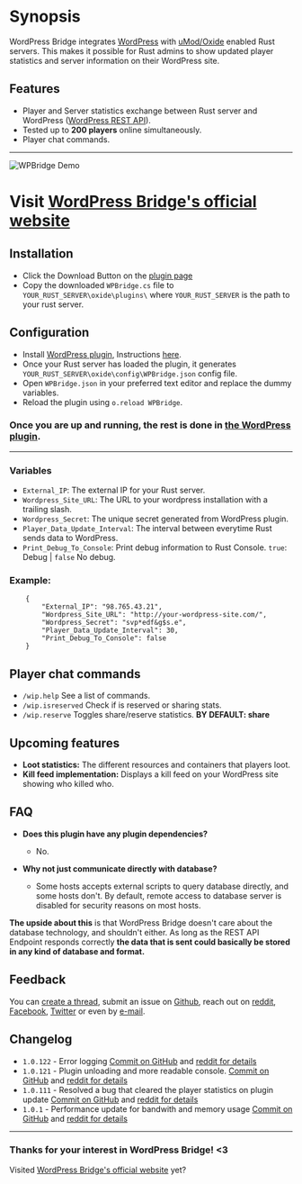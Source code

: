 

# Synopsis

WordPress Bridge integrates [WordPress](https://wordpress.org/) with [uMod/Oxide](https://umod.org/games/rust) enabled Rust servers. This makes it possible for Rust admins to show updated player statistics and server information on their WordPress site.


## Features

+ Player and Server statistics exchange between Rust server and WordPress ([WordPress REST API](https://developer.wordpress.com/docs/api/)).
+ Tested up to **200 players** online simultaneously.
+ Player chat commands.

---

![WPBridge Demo](https://i.imgur.com/aXoVuFq.jpg)

# Visit [WordPress Bridge's official website](https://wpbridge.danlevi.no/)

## Installation

+ Click the Download Button on the [plugin page](https://umod.org/plugins/wordpress-bridge#content)
+ Copy the downloaded `WPBridge.cs` file to `YOUR_RUST_SERVER\oxide\plugins\` where `YOUR_RUST_SERVER` is the path to your rust server.

## Configuration

+ Install [WordPress plugin](https://wordpress.org/plugins/wpbridge-for-rust/), Instructions [here](https://github.com/Dan-Levi/wpbridge-wordpress).
+ Once your Rust server has loaded the plugin, it generates `YOUR_RUST_SERVER\oxide\config\WPBridge.json` config file.
+ Open `WPBridge.json` in your preferred text editor and replace the dummy variables.
+ Reload the plugin using `o.reload WPBridge`.

### Once you are up and running, the rest is done in [the WordPress plugin](https://wordpress.org/plugins/wpbridge-for-rust/).

---

### Variables
+ `External_IP`: The external IP for your Rust server.
+ `Wordpress_Site_URL`: The URL to your wordpress installation with a trailing slash.
+ `Wordpress_Secret`: The unique secret generated from WordPress plugin.
+ `Player_Data_Update_Interval`: The interval between everytime Rust sends data to WordPress.
+ `Print_Debug_To_Console`: Print debug information to Rust Console. `true`: Debug | `false` No debug.


### Example:

        {
            "External_IP": "98.765.43.21",
            "Wordpress_Site_URL": "http://your-wordpress-site.com/",
            "Wordpress_Secret": "svp*edf&g$s.e",
            "Player_Data_Update_Interval": 30,
            "Print_Debug_To_Console": false
        }

## Player chat commands

+ `/wip.help` See a list of commands.
+ `/wip.isreserved` Check if is reserved or sharing stats.
+ `/wip.reserve` Toggles share/reserve statistics. **BY DEFAULT: share**


## Upcoming features

+ **Loot statistics:** The different resources and containers that players loot.
+ **Kill feed implementation:** Displays a kill feed on your WordPress site showing who killed who.

## FAQ
+ **Does this plugin have any plugin dependencies?**
  + No.
+ **Why not just communicate directly with database?**
  
  + Some hosts accepts external scripts to query database directly, and some hosts don't.
  By default, remote access to database server is disabled for security reasons on most hosts.

**The upside about this** is that WordPress Bridge doesn't care about the database technology, and shouldn't either. As long as the REST API Endpoint responds correctly **the data that is sent could basically be stored in any kind of database and format.**


## Feedback
You can [create a thread](https://umod.org/community/wordpress-bridge/thread/create), submit an issue on [Github](https://github.com/Dan-Levi), reach out on [reddit](https://www.reddit.com/user/Danbannan), [Facebook](https://www.facebook.com/danlevi.no/), [Twitter](https://twitter.com/DanLeviH) or even by [e-mail](danbannan@gmail.com).

## Changelog
+ `1.0.122` - Error logging [Commit on GitHub](https://github.com/Dan-Levi/wpbridge-rust/commit/c494c688958307989102ae39ac45a9ae5a91e3f0) and [reddit for details](https://www.reddit.com/r/playrustadmin/comments/q717fz/plugin_update_wordpress_bridge/)
+ `1.0.121` - Plugin unloading and more readable console. [Commit on GitHub](https://github.com/Dan-Levi/wpbridge-rust/commit/fab5e4f6d82e158a58aa8a98dac3473388f505a1) and [reddit for details](https://www.reddit.com/r/playrustadmin/comments/q70hwk/plugin_update_wordpress_bridge_v10121/)
+ `1.0.111` - Resolved a bug that cleared the player statistics on plugin update [Commit on GitHub](https://github.com/Dan-Levi/wpbridge-for-rust/commit/64ea68e2d75c115e7f36654bcd25f49e63754b90)  and [reddit for details](https://www.reddit.com/r/playrustadmin/comments/q58xas/plugin_update_wpbridge_v10111/)
+ `1.0.1` - Performance update for bandwith and memory usage [Commit on GitHub](https://github.com/Dan-Levi/wpbridge-rust/commit/377b3347d0c9a9e853d30f632ce5019466ea95aa)  and [reddit for details](https://www.reddit.com/r/playrustadmin/comments/q3tw6h/wordpress_integration_plugin_update_101/)

---

### **Thanks** for your interest in WordPress Bridge! <3
Visited [WordPress Bridge's official website](https://wpbridge.danlevi.no/) yet?